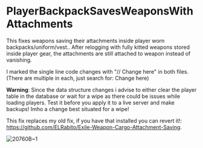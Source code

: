 # PlayerBackpackSavesWeaponsWithAttachments

This fixes weapons saving their attachments inside player worn backpacks/uniform/vest..
After relogging with fully kitted weapons stored inside player gear, the attachments are still attached to weapon instead of vanishing.

I marked the single line code changes with "// Change here" in both files. (There are multiple in each, just search for: Change here)

**Warning**: Since the data structure changes i advise to either clear the player table in the database or wait for a wipe as there could be issues while loading players.
Test it before you apply it to a live server and make backups! Imho a change best situated for a wipe!

This fix replaces my old fix, if you have that installed you can revert it!: https://github.com/ELRabito/Exile-Weapon-Cargo-Attachment-Saving.

![20760B~1](https://github.com/user-attachments/assets/74547654-17a9-451b-b854-0e0945101aa2)
